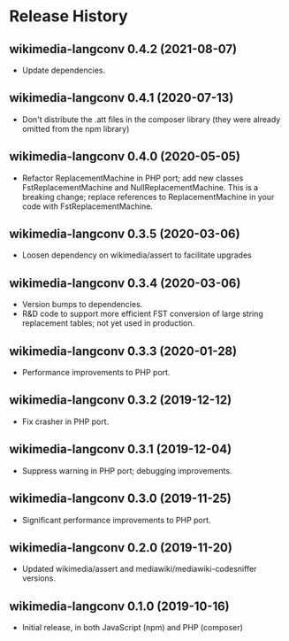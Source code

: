 # Release History

## wikimedia-langconv 0.4.2 (2021-08-07)
* Update dependencies.

## wikimedia-langconv 0.4.1 (2020-07-13)
* Don't distribute the .att files in the composer library (they were already
  omitted from the npm library)

## wikimedia-langconv 0.4.0 (2020-05-05)
* Refactor ReplacementMachine in PHP port; add new classes
  FstReplacementMachine and NullReplacementMachine.
  This is a breaking change; replace references to ReplacementMachine
  in your code with FstReplacementMachine.

## wikimedia-langconv 0.3.5 (2020-03-06)
* Loosen dependency on wikimedia/assert to facilitate upgrades

## wikimedia-langconv 0.3.4 (2020-03-06)
* Version bumps to dependencies.
* R&D code to support more efficient FST conversion of large string
  replacement tables; not yet used in production.

## wikimedia-langconv 0.3.3 (2020-01-28)
* Performance improvements to PHP port.

## wikimedia-langconv 0.3.2 (2019-12-12)
* Fix crasher in PHP port.

## wikimedia-langconv 0.3.1 (2019-12-04)
* Suppress warning in PHP port; debugging improvements.

## wikimedia-langconv 0.3.0 (2019-11-25)
* Significant performance improvements to PHP port.

## wikimedia-langconv 0.2.0 (2019-11-20)
* Updated wikimedia/assert and mediawiki/mediawiki-codesniffer versions.

## wikimedia-langconv 0.1.0 (2019-10-16)
* Initial release, in both JavaScript (npm) and PHP (composer)
